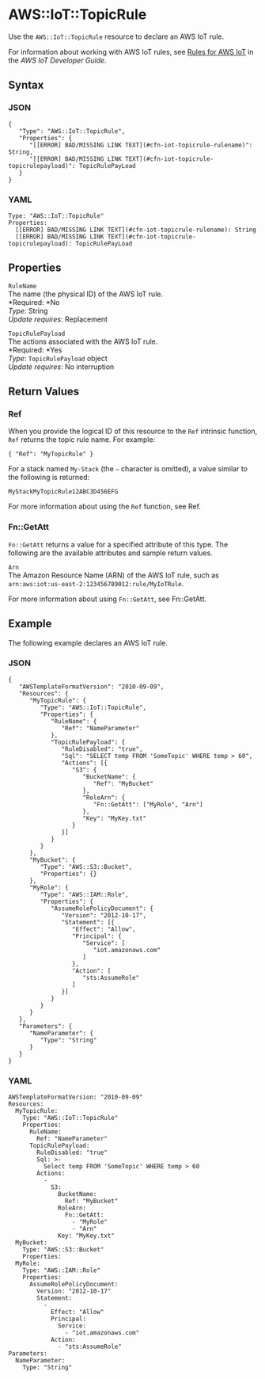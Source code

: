 # AWS::IoT::TopicRule<a name="aws-resource-iot-topicrule"></a>

Use the `AWS::IoT::TopicRule` resource to declare an AWS IoT rule\.

For information about working with AWS IoT rules, see [Rules for AWS IoT](http://docs.aws.amazon.com/iot/latest/developerguide/iot-rules.html) in the *AWS IoT Developer Guide*\.

## Syntax<a name="aws-resource-iot-topicrule-syntax"></a>

### JSON<a name="aws-resource-iot-topicrule-syntax.json"></a>

```
{
   "Type": "AWS::IoT::TopicRule",
   "Properties": {
      "[[ERROR] BAD/MISSING LINK TEXT](#cfn-iot-topicrule-rulename)": String,
      "[[ERROR] BAD/MISSING LINK TEXT](#cfn-iot-topicrule-topicrulepayload)": TopicRulePayLoad
   }
}
```

### YAML<a name="aws-resource-iot-topicrule-syntax.yaml"></a>

```
Type: "AWS::IoT::TopicRule"
Properties:
  [[ERROR] BAD/MISSING LINK TEXT](#cfn-iot-topicrule-rulename): String
  [[ERROR] BAD/MISSING LINK TEXT](#cfn-iot-topicrule-topicrulepayload): TopicRulePayLoad
```

## Properties<a name="aws-resource-iot-topicrule-properties"></a>

`RuleName`  
The name \(the physical ID\) of the AWS IoT rule\.  
*Required: *No  
*Type*: String  
*Update requires*: Replacement

`TopicRulePayload`  
The actions associated with the AWS IoT rule\.  
*Required: *Yes  
*Type*: `TopicRulePayload` object  
*Update requires*: No interruption

## Return Values<a name="aws-resource-iot-topicrule-returnvalues"></a>

### Ref<a name="aws-resource-iot-topicrule-ref"></a>

When you provide the logical ID of this resource to the `Ref` intrinsic function, `Ref` returns the topic rule name\. For example:

```
{ "Ref": "MyTopicRule" }
```

For a stack named `My-Stack` \(the `–` character is omitted\), a value similar to the following is returned:

```
MyStackMyTopicRule12ABC3D456EFG
```

For more information about using the `Ref` function, see Ref\.

### Fn::GetAtt<a name="aws-resource-iot-topicrule-getatt"></a>

`Fn::GetAtt` returns a value for a specified attribute of this type\. The following are the available attributes and sample return values\.

`Arn`  
The Amazon Resource Name \(ARN\) of the AWS IoT rule, such as `arn:aws:iot:us-east-2:123456789012:rule/MyIoTRule`\.

For more information about using `Fn::GetAtt`, see Fn::GetAtt\.

## Example<a name="aws-resource-iot-topicrule-examples"></a>

The following example declares an AWS IoT rule\.

### JSON<a name="aws-resource-iot-topicrule-example.json"></a>

```
{
   "AWSTemplateFormatVersion": "2010-09-09",
   "Resources": {
      "MyTopicRule": {
         "Type": "AWS::IoT::TopicRule",
         "Properties": {
            "RuleName": {
               "Ref": "NameParameter"
            },
            "TopicRulePayload": {
               "RuleDisabled": "true",
               "Sql": "SELECT temp FROM 'SomeTopic' WHERE temp > 60",
               "Actions": [{
                  "S3": {
                     "BucketName": {
                        "Ref": "MyBucket"
                     },
                     "RoleArn": {
                        "Fn::GetAtt": ["MyRole", "Arn"]
                     },
                     "Key": "MyKey.txt"
                  }
               }]
            }
         }
      },
      "MyBucket": {
         "Type": "AWS::S3::Bucket",
         "Properties": {}
      },
      "MyRole": {
         "Type": "AWS::IAM::Role",
         "Properties": {
            "AssumeRolePolicyDocument": {
               "Version": "2012-10-17",
               "Statement": [{
                  "Effect": "Allow",
                  "Principal": {
                     "Service": [
                        "iot.amazonaws.com"
                     ]
                  },
                  "Action": [
                     "sts:AssumeRole"
                  ]
               }]
            }
         }
      }
   },
   "Parameters": {
      "NameParameter": {
         "Type": "String"
      }
   }
}
```

### YAML<a name="aws-resource-iot-topicrule-example.yaml"></a>

```
AWSTemplateFormatVersion: "2010-09-09"
Resources: 
  MyTopicRule: 
    Type: "AWS::IoT::TopicRule"
    Properties: 
      RuleName: 
        Ref: "NameParameter"
      TopicRulePayload: 
        RuleDisabled: "true"
        Sql: >-
          Select temp FROM 'SomeTopic' WHERE temp > 60
        Actions: 
          - 
            S3: 
              BucketName: 
                Ref: "MyBucket"
              RoleArn: 
                Fn::GetAtt: 
                  - "MyRole"
                  - "Arn"
              Key: "MyKey.txt"
  MyBucket: 
    Type: "AWS::S3::Bucket"
    Properties:
  MyRole: 
    Type: "AWS::IAM::Role"
    Properties: 
      AssumeRolePolicyDocument: 
        Version: "2012-10-17"
        Statement: 
          - 
            Effect: "Allow"
            Principal: 
              Service: 
                - "iot.amazonaws.com"
            Action: 
              - "sts:AssumeRole"
Parameters: 
  NameParameter: 
    Type: "String"
```